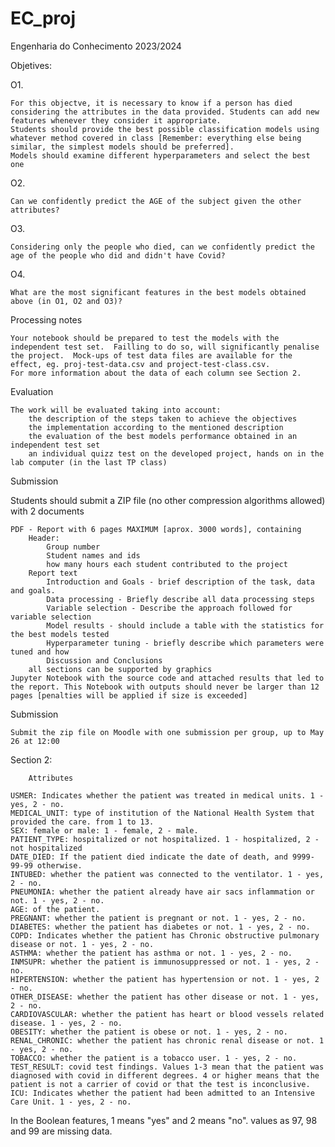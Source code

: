 # EC_proj

Engenharia do Conhecimento 2023/2024

Objetives:

O1.

    For this objectve, it is necessary to know if a person has died considering the attributes in the data provided. Students can add new features whenever they consider it appropriate.
    Students should provide the best possible classification models using whatever method covered in class [Remember: everything else being similar, the simplest models should be preferred].
    Models should examine different hyperparameters and select the best one

O2.

    Can we confidently predict the AGE of the subject given the other attributes?

O3.

    Considering only the people who died, can we confidently predict the age of the people who did and didn't have Covid?

O4.

    What are the most significant features in the best models obtained above (in O1, O2 and O3)?

 

 

Processing notes

    Your notebook should be prepared to test the models with the independent test set.  Failling to do so, will significantly penalise the project.  Mock-ups of test data files are available for the effect, eg. proj-test-data.csv and project-test-class.csv.
    For more information about the data of each column see Section 2.

Evaluation

    The work will be evaluated taking into account:
        the description of the steps taken to achieve the objectives
        the implementation according to the mentioned description
        the evaluation of the best models performance obtained in an independent test set
        an individual quizz test on the developed project, hands on in the lab computer (in the last TP class)

Submission

Students should submit a ZIP file (no other compression algorithms allowed) with 2 documents

    PDF - Report with 6 pages MAXIMUM [aprox. 3000 words], containing
        Header:
            Group number
            Student names and ids
            how many hours each student contributed to the project
        Report text
            Introduction and Goals - brief description of the task, data and goals.
            Data processing - Briefly describe all data processing steps
            Variable selection - Describe the approach followed for variable selection
            Model results - should include a table with the statistics for the best models tested
            Hyperparameter tuning - briefly describe which parameters were tuned and how
            Discussion and Conclusions
        all sections can be supported by graphics
    Jupyter Notebook with the source code and attached results that led to the report. This Notebook with outputs should never be larger than 12 pages [penalties will be applied if size is exceeded]

Submission

    Submit the zip file on Moodle with one submission per group, up to May 26 at 12:00

 

Section 2:

 

        Attributes

    USMER: Indicates whether the patient was treated in medical units. 1 - yes, 2 - no.
    MEDICAL_UNIT: type of institution of the National Health System that provided the care. from 1 to 13.
    SEX: female or male: 1 - female, 2 - male.
    PATIENT_TYPE: hospitalized or not hospitalized. 1 - hospitalized, 2 - not hospitalized
    DATE_DIED: If the patient died indicate the date of death, and 9999-99-99 otherwise.
    INTUBED: whether the patient was connected to the ventilator. 1 - yes, 2 - no.
    PNEUMONIA: whether the patient already have air sacs inflammation or not. 1 - yes, 2 - no.
    AGE: of the patient.
    PREGNANT: whether the patient is pregnant or not. 1 - yes, 2 - no.
    DIABETES: whether the patient has diabetes or not. 1 - yes, 2 - no.
    COPD: Indicates whether the patient has Chronic obstructive pulmonary disease or not. 1 - yes, 2 - no.
    ASTHMA: whether the patient has asthma or not. 1 - yes, 2 - no.
    INMSUPR: whether the patient is immunosuppressed or not. 1 - yes, 2 - no.
    HIPERTENSION: whether the patient has hypertension or not. 1 - yes, 2 - no.
    OTHER_DISEASE: whether the patient has other disease or not. 1 - yes, 2 - no.
    CARDIOVASCULAR: whether the patient has heart or blood vessels related disease. 1 - yes, 2 - no.
    OBESITY: whether the patient is obese or not. 1 - yes, 2 - no.
    RENAL_CHRONIC: whether the patient has chronic renal disease or not. 1 - yes, 2 - no.
    TOBACCO: whether the patient is a tobacco user. 1 - yes, 2 - no.
    TEST_RESULT: covid test findings. Values 1-3 mean that the patient was diagnosed with covid in different degrees. 4 or higher means that the patient is not a carrier of covid or that the test is inconclusive.
    ICU: Indicates whether the patient had been admitted to an Intensive Care Unit. 1 - yes, 2 - no.

In the Boolean features, 1 means "yes" and 2 means "no". values as 97, 98 and 99 are missing data.

